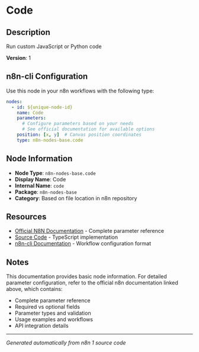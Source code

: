 # Code

## Description

Run custom JavaScript or Python code

**Version**: 1

## n8n-cli Configuration

Use this node in your n8n workflows with the following type:

```yaml
nodes:
  - id: ${unique-node-id}
    name: Code
    parameters:
      # Configure parameters based on your needs
      # See official documentation for available options
    position: [x, y]  # Canvas position coordinates
    type: n8n-nodes-base.code
```

## Node Information

- **Node Type**: `n8n-nodes-base.code`
- **Display Name**: Code
- **Internal Name**: `code`
- **Package**: `n8n-nodes-base`
- **Category**: Based on file location in n8n repository

## Resources

- [Official N8N Documentation](https://docs.n8n.io/integrations/builtin/core-nodes/n8n-nodes-base.code/) - Complete parameter reference
- [Source Code](https://github.com/n8n-io/n8n/blob/master/packages/nodes-base/nodes/Code/Code.node.ts) - TypeScript implementation
- [n8n-cli Documentation](https://github.com/edenreich/n8n-cli) - Workflow configuration format

## Notes

This documentation provides basic node information. For detailed parameter configuration, 
refer to the official n8n documentation linked above, which contains:

- Complete parameter reference
- Required vs optional fields
- Parameter types and validation
- Usage examples and workflows
- API integration details

---
*Generated automatically from n8n 1 source code*
